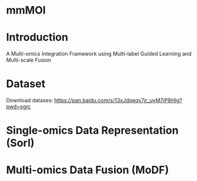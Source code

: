 # mmMOI

# Introduction
A Multi-omics Integration Framework using Multi-label Guided Learning and Multi-scale Fusion

# Dataset
Download datases: https://pan.baidu.com/s/13xJdqeqx7jr_uyM7iP8HIg?pwd=sgrc


# Single-omics Data Representation (Sorl)

# Multi-omics Data Fusion (MoDF)


